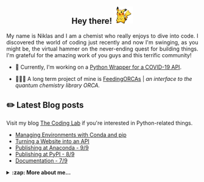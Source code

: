 <!-- ![](assets/forrest.jpg) -->

<h2 align="center">Hey there! <img src="assets/pikachu1.gif" width="50px"> </h2>

<p align="justify">
  My name is Niklas and I am a chemist who really enjoys to dive into code. I discovered the world of coding just recently and now I'm swinging, as you might be, the virtual hammer on the never-ending quest for building things. I'm grateful for the amazing work of you guys and this terrific community!
</p>

<!-- - :seedling: Currently I am learning mobile development with Dart and Flutter. -->

- 🚧 Currently, I'm working on a [Python Wrapper for a COVID-19 API](https://github.com/NiklasTiede/COVID19-API-PythonClient).

- 🏃🏼‍♂️ A long term project of mine is [FeedingORCAs](https://github.com/NiklasTiede/feedingORCAs) | _an interface to the quantum chemistry library ORCA._

## :pencil2: Latest Blog posts

Visit my blog [The Coding Lab](https://the-coding-lab.com/) if you're interested in Python-related things.

<!-- BLOG-POST-LIST:START -->
- [Managing Environments with Conda and pip](https://the-coding-lab.com/2021/conda-and-pip/)
- [Turning a Website into an API](https://the-coding-lab.com/2021/github-trending-api/)
- [Publishing at Anaconda - 9/9](https://the-coding-lab.com/2021/9-publishing-at-anaconda/)
- [Publishing at PyPI - 8/9](https://the-coding-lab.com/2021/8-publishing-at-pypi/)
- [Documentation - 7/9](https://the-coding-lab.com/2021/7-documentation/)
<!-- BLOG-POST-LIST:END -->



<details>
    <summary><b>:zap: More about me...</b></summary>

<br>

[![niklastiede's github stats](https://github-readme-stats.vercel.app/api?username=niklastiede&count_private=true&show_icons=true&theme=tokyonight)](https://github.com/niklastiede/github-readme-stats)

[![Top Langs](https://github-readme-stats.vercel.app/api/top-langs/?username=niklastiede)](https://github.com/niklastiede/github-readme-stats)


Tools I'm working with currently:

<p id="Icons" align="center">
  <a alt="Linux">
    <img src="https://img.shields.io/badge/Linux-informational?style=flat-square&logo=linux&logoColor=black&color=FCC624" />
  </a>
  <a alt="Docker">
    <img src="https://img.shields.io/badge/Docker-informational?style=flat-square&logo=docker&logoColor=white&color=2496ED" />
  </a>
  <a alt="Git">
    <img src="https://img.shields.io/badge/Git-informational?style=flat-square&logo=git&logoColor=white&color=F05032" />
  </a>
  <a alt="Github-actions">
    <img src="https://img.shields.io/badge/GitHub_Actions-informational?style=flat-square&logo=Github-actions&logoColor=white&color=2088FF" />
  </a>
  <a alt="Hugo">
    <img src="https://img.shields.io/badge/Hugo-informational?style=flat-square&logo=hugo&logoColor=white&color=FF4088" />
  </a>
  <a alt="Javascript">
    <img src="https://img.shields.io/badge/Javascript-informational?style=flat-square&logo=javascript&logoColor=black&color=F7DF1E" />
  </a>
  <br>
  <a alt="Python">
    <img src="https://img.shields.io/badge/Python-informational?style=flat-square&logo=python&logoColor=white&color=3776AB" />
  </a>
  <a alt="Fastapi">
    <img src="https://img.shields.io/badge/FastAPI-informational?style=flat-square&logo=fastapi&logoColor=white&color=009688" />
  </a>
  <a alt="PyTorch">
    <img src="https://img.shields.io/badge/PyTorch-informational?style=flat-square&logo=pytorch&logoColor=white&color=EE4C2C" />
  </a>
  <a alt="Jupyter">
    <img src="https://img.shields.io/badge/Jupyter-informational?style=flat-square&logo=jupyter&logoColor=white&color=F37626" />
  </a>
  <a alt="Dart">
    <img src="https://img.shields.io/badge/Dart-informational?style=flat-square&logo=dart&logoColor=white&color=0175C2" />
  </a>
  <a alt="Flutter">
    <img src="https://img.shields.io/badge/Flutter-informational?style=flat-square&logo=flutter&logoColor=white&color=02569B" />
  </a>
</p>


</details>

<!-- ---

Ask me anything [here](https://github.com/NiklasTiede/NiklasTiede/issues) or via email.
Happy Coding!
 -->



<!-- <p align="center">
  <img src="https://komarev.com/ghpvc/?username=NiklasTiede&color=7d7038" />
</p> -->
